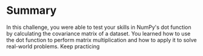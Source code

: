 # Summary

In this challenge, you were able to test your skills in NumPy's dot function by calculating the covariance matrix of a dataset. You learned how to use the dot function to perform matrix multiplication and how to apply it to solve real-world problems. Keep practicing
